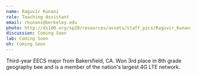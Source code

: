 ```yaml
---
name: Raguvir Kunani
role: Teaching Assistant
email: rkunani@berkeley.edu
photo: http://ds100.org/sp20/resources/assets/staff_pics/Raguvir_Kunani.jpg
discussion: Coming Soon
lab: Coming Soon
oh: Coming Soon
---
```


Third-year EECS major from Bakersfield, CA. Won 3rd place in 8th grade geography bee and is a member of the nation's largest 4G LTE network.
